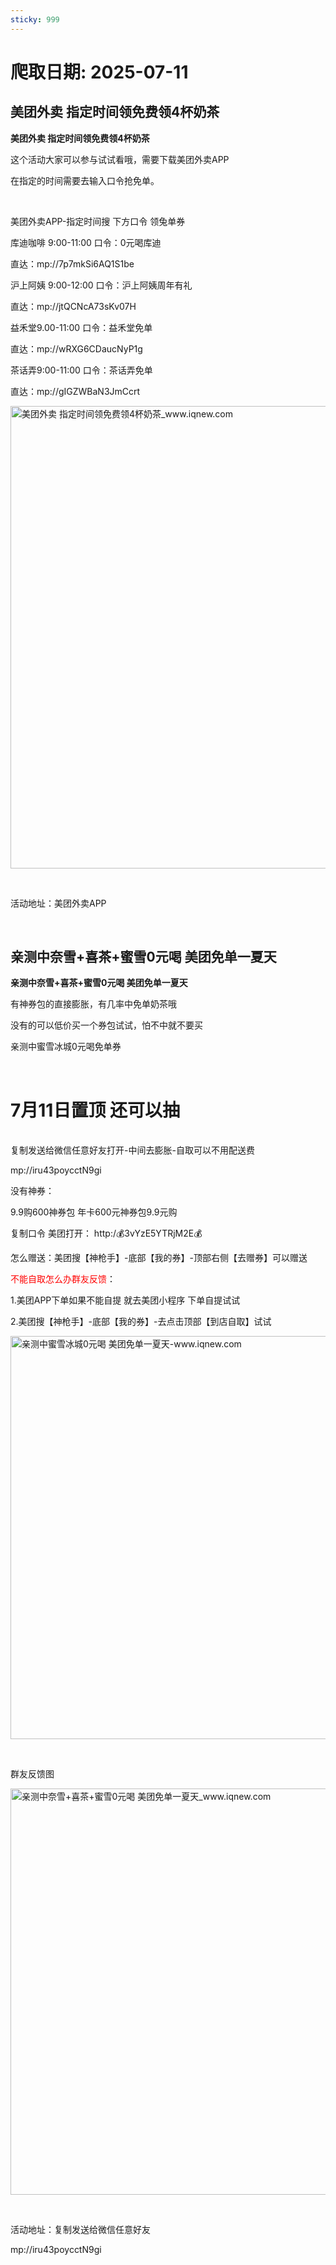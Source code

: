 ```yaml
---
sticky: 999
---
```

# 爬取日期: 2025-07-11
## 美团外卖 指定时间领免费领4杯奶茶

<p><strong>美团外卖 指定时间领免费领4杯奶茶</strong></p>
<p>这个活动大家可以参与试试看哦，需要下载美团外卖APP</p>
<p>在指定的时间需要去输入口令抢免单。</p>
<p>&nbsp;</p>
<p>美团外卖APP-指定时间搜 下方口令 领兔单券</p>
<p>库迪咖啡 9:00-11:00 口令：0元喝库迪&nbsp;</p>
<p>直达：mp://7p7mkSi6AQ1S1be</p>
<p>沪上阿姨 9:00-12:00 口令：沪上阿姨周年有礼</p>
<p>直达：mp://jtQCNcA73sKv07H</p>
<p>益禾堂9.00-11:00 口令：益禾堂免单</p>
<p>直达：mp://wRXG6CDaucNyP1g</p>
<p>茶话弄9:00-11:00 口令：茶话弄免单</p>
<p>直达：mp://gIGZWBaN3JmCcrt</p>
<p><img alt="美团外卖 指定时间领免费领4杯奶茶_www.iqnew.com" src="https://image.smallfawn.work/?url=https://img.iqnew.com/d/file/p/2025/07/11/4d5edd06034ddb342aa1d01b45ee8657.jpg" style="width: 740px; *//* height: 438px;" referrerpolicy="no-referrer"></p>
<p>&nbsp;</p>
<p>活动地址：美团外卖APP</p><br>
                    
                    
                

## 亲测中奈雪+喜茶+蜜雪0元喝 美团免单一夏天

<p><strong>亲测中奈雪+喜茶+蜜雪0元喝 美团免单一夏天</strong></p>
<p>有神券包的直接膨胀，有几率中免单奶茶哦</p>
<p>没有的可以低价买一个券包试试，怕不中就不要买</p>
<p>亲测中蜜雪冰城0元喝免单券</p>
<p>&nbsp;</p>
<h1>7月11日置顶 还可以抽</h1>
<p><br>复制发送给微信任意好友打开-中间去膨胀-自取可以不用配送费</p>
<p>mp://iru43poycctN9gi</p>
<p>没有神券：</p>
<p>9.9购600神券包 年卡600元神券包9.9元购</p>
<p>复制口令 美团打开：&nbsp;http:/💰3vYzE5YTRjM2E💰</p>
<p>怎么赠送：美团搜【神枪手】-底部【我的券】-顶部右侧【去赠券】可以赠送</p>
<p><span style="color:#FF0000;">不能自取怎么办群友反馈</span>：</p>
<p>1.美团APP下单如果不能自提 就去美团小程序 下单自提试试</p>
<p>2.美团搜【神枪手】-底部【我的券】-去点击顶部【到店自取】试试</p>
<p><img alt="亲测中蜜雪冰城0元喝 美团免单一夏天-www.iqnew.com" src="https://image.smallfawn.work/?url=https://img.iqnew.com/d/file/p/2025/07/05/26f6faebc57c8e9eb1ff474a515dd31e.jpg" style="width: 645px; *//* height: 711px;" referrerpolicy="no-referrer"></p>
<p>&nbsp;</p>
<p>群友反馈图</p>
<p><img alt="亲测中奈雪+喜茶+蜜雪0元喝 美团免单一夏天_www.iqnew.com" src="https://image.smallfawn.work/?url=https://img.iqnew.com/d/file/p/2025/07/07/cadf1b4b391c562e3efb95c5b30018ea.jpg" style="width: 650px; *//* height: 711px;" referrerpolicy="no-referrer"></p>
<p>&nbsp;</p>
<p>活动地址：复制发送给微信任意好友</p>
<p>mp://iru43poycctN9gi</p><br>
                    
                    
                

